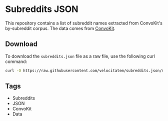 # Subreddits JSON

This repository contains a list of subreddit names extracted from ConvoKit's by-subreddit corpus. The data comes from [ConvoKit](https://convokit.cornell.edu/documentation/).

## Download

To download the `subreddits.json` file as a raw file, use the following curl command:

```sh
curl -O https://raw.githubusercontent.com/velocitatem/subreddits.json/main/subreddits.json
```

## Tags

- Subreddits
- JSON
- ConvoKit
- Data
